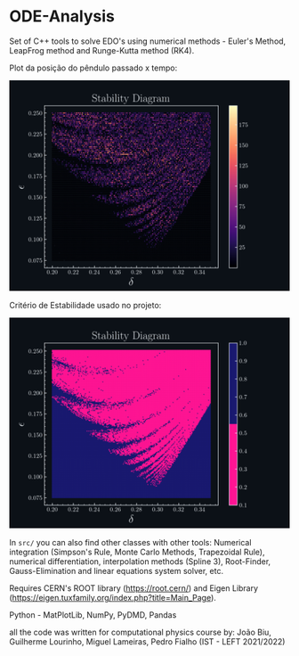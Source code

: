 # ODE-Analysis
Set of C++ tools to solve EDO's using numerical methods - Euler's Method, LeapFrog method and Runge-Kutta method (RK4).

Plot da posição do pêndulo passado x tempo:

![alt text](https://github.com/joaopedrobiu6/ODE-Analysis/blob/main/images/Diagram_2.png)

Critério de Estabilidade usado no projeto:

![alt text](https://github.com/joaopedrobiu6/ODE-Analysis/blob/main/images/Diagram.png)

In `src/` you can also find other classes with other tools: Numerical integration (Simpson's Rule, Monte Carlo Methods, Trapezoidal Rule), numerical differentiation, interpolation methods (Spline 3), Root-Finder, Gauss-Elimination and linear equations system solver, etc.

Requires CERN's ROOT library (https://root.cern/) and Eigen Library (https://eigen.tuxfamily.org/index.php?title=Main_Page). 

Python - MatPlotLib, NumPy, PyDMD, Pandas 



all the code was written for computational physics course by: João Biu, Guilherme Lourinho, Miguel Lameiras, Pedro Fialho (IST - LEFT 2021/2022)
